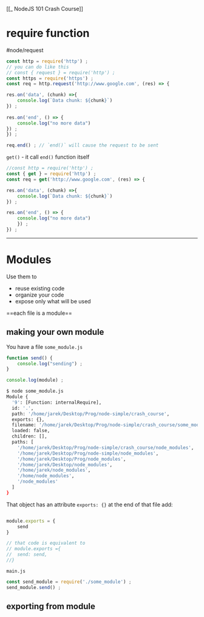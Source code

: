[[_ NodeJS 101 Crash Course]]


# require function
#node/request

```js
const http = require('http') ;
// you can do like this
// const { request } = require('http') ;
const https = require('https') ;
const req = http.request('http://www.google.com', (res) => {

res.on('data', (chunk) =>{
	console.log(`Data chunk: ${chunk}`)
}) ;
  
res.on('end', () => {
	console.log("no more data")
}) ;
}) ;

req.end() ; // `end()` will cause the request to be sent
```


`get()` - it call `end()` function itself
```js
//const http = require('http') ;
const { get } = require('http') ;
const req = get('http://www.google.com', (res) => {

res.on('data', (chunk) =>{
	console.log(`Data chunk: ${chunk}`)
}) ;

res.on('end', () => {
	console.log("no more data")
	}) ;
}) ;
```


-----
# Modules
Use them to
- reuse existing code
- organize your code
- expose only what will be used

==each file is a module==

## making your own module

You have a file `some_module.js`
```js
function send() {
	console.log("sending") ;
}

console.log(module) ;
```

```bash
$ node some_module.js
Module {
  '9': [Function: internalRequire],
  id: '.',
  path: '/home/jarek/Desktop/Prog/node-simple/crash_course',
  exports: {},
  filename: '/home/jarek/Desktop/Prog/node-simple/crash_course/some_module.js',
  loaded: false,
  children: [],
  paths: [
    '/home/jarek/Desktop/Prog/node-simple/crash_course/node_modules',
    '/home/jarek/Desktop/Prog/node-simple/node_modules',
    '/home/jarek/Desktop/Prog/node_modules',
    '/home/jarek/Desktop/node_modules',
    '/home/jarek/node_modules',
    '/home/node_modules',
    '/node_modules'
  ]
}
```

That object has an attribute `exports: {}`
at the end of that file add:
``` js

module.exports = {
	send
}

// that code is equivalent to
// module.exports ={
//	send: send,
//}

```

`main.js`
```js
const send_module = require('./some_module') ;
send_module.send() ;
```

## exporting from module

